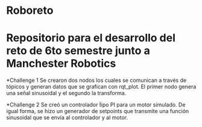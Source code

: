 # Roboreto
# Repositorio para el desarrollo del reto de 6to semestre junto a Manchester Robotics
*Challenge 1
Se crearon dos nodos los cuales se comunican a través de tópicos y generan datos que se grafican con rqt_plot. El primer nodo genera una señal sinusoidal y el segundo la transforma.

*Challenge 2
Se creó un controlador ẗipo PI para un motor simulado. De igual forma, se hizo un generador de setpoints que transmite una función sinusoidal que se envía al controlador y al motor.
